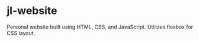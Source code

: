 # jl-website

Personal website built using HTML, CSS, and JavaScript. Utilizes flexbox for CSS layout.
